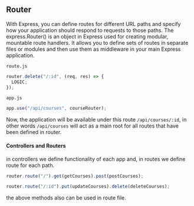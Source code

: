 ## Router

With Express, you can define routes for different URL paths and specify how your application should respond to requests to those paths. The express.Router() is an object in Express used for creating modular, mountable route handlers. It allows you to define sets of routes in separate files or modules and then use them as middleware in your main Express application.

`route.js`

```js
router.delete("/:id", (req, res) => {
  LOGIC;
});
```

`app.js`

```js
app.use("/api/courses", courseRouter);
```

Now, the application will be available under this route
`/api/courses/:id`, in other words `/api/courses` will act as a main root for all routes that have been defined in router.

#### Controllers and Routers

in controllers we define functionality of each app and, in routes we define route for each path.

```js
router.route("/").get(getCourses).post(postCourses);

router.route("/:id").put(updateCourses).delete(deleteCourses);
```

the above methods also can be used in route file.
